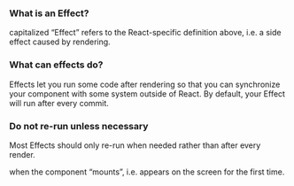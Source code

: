 
### What is an Effect?
 capitalized “Effect” refers to the React-specific definition above, i.e. a side effect caused by rendering. 

### What can effects do?
 Effects let you run some code after rendering so that you can synchronize your component with some system outside of React.
 By default, your Effect will run after every commit.

 ### Do not re-run unless necessary
 Most Effects should only re-run when needed rather than after every render. 

when the component “mounts”, i.e. appears on the screen for the first time.
